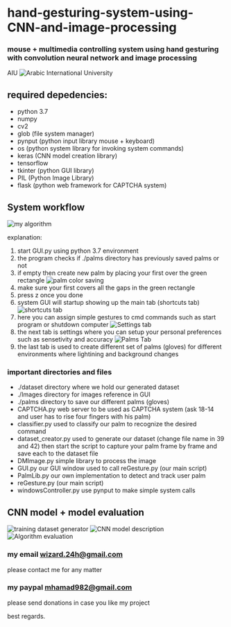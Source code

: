 # hand-gesturing-system-using-CNN-and-image-processing
### mouse + multimedia controlling system using hand gesturing with convolution neural network and image processing 

AIU
![Arabic International University](https://ibb.co/j8ygsxc)

## required depedencies: 
* python 3.7
* numpy
* cv2
* glob (file system manager)
* pynput (python input library mouse + keyboard)
* os (python system library for invoking system commands)
* keras (CNN model creation library)
* tensorflow 
* tkinter (python GUI library)
* PIL (Python Image Library)
* flask (python web framework for CAPTCHA system)

## System workflow
![my algorithm](https://ibb.co/x1mVC9j)

explanation:
1. start GUI.py using python 3.7 environment
2. the program checks if ./palms directory has previously saved palms or not
3. if empty then create new palm by placing your first over the green rectangle
![palm color saving](https://ibb.co/yfwmTNd)
4. make sure your first covers all the gaps in the green rectangle
5. press z once you done
6. system GUI will startup showing up the main tab (shortcuts tab)
![shortcuts tab](https://ibb.co/s34XXTY)
7. here you can assign simple gestures to cmd commands such as start program or shutdown computer
![Settings tab](https://ibb.co/BsHfVWh)
8. the next tab is settings where you can setup your personal preferences such as sensetivity and accuracy
![Palms Tab](https://ibb.co/XJtZQzD)
9. the last tab is used to create different set of palms (gloves) for different environments where lightining and background changes

### important directories and files
* ./dataset directory where we hold our generated dataset
* ./Images directory for images reference in GUI
* ./palms directory to save our different palms (gloves)
* CAPTCHA.py web server to be used as CAPTCHA system (ask 18-14 and user has to rise four fingers with his palm)
* classifier.py used to classify our palm to recognize the desired command
* dataset_creator.py used to generate our dataset (change file name in 39 and 42) then start the script to capture your palm frame by frame and save each to the dataset file
* DMImage.py simple library to process the image
* GUI.py our GUI window used to call reGesture.py (our main script)
* PalmLib.py our own implementation to detect and track user palm
* reGesture.py (our main script)
* windowsController.py use pynput to make simple system calls 


##  CNN model + model evaluation
![training dataset generator](https://ibb.co/6ZfwYDm)
![CNN model description](https://ibb.co/JzYvLP3)
![Algorithm evaluation](https://ibb.co/jVmLszM)


### my email wizard.24h@gmail.com
please contact me for any matter 

### my paypal mhamad982@gmail.com
please send donations in case you like my project 


best regards. 

